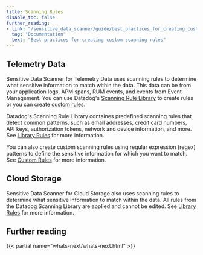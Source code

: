 ```yaml
---
title: Scanning Rules
disable_toc: false
further_reading:
- link: "/sensitive_data_scanner/guide/best_practices_for_creating_custom_rules/"
  tag: "Documentation"
  text: "Best practices for creating custom scanning rules"
---
```


## Telemetry Data

Sensitive Data Scanner for Telemetry Data uses scanning rules to determine what sensitive information to match within the data. This data can be from your application logs, APM spans, RUM events, and events from Event Management. You can use Datadog's [Scanning Rule Library][1] to create rules or you can create [custom rules][2].

Datadog's Scanning Rule Library containes predefined scanning rules that detect common patterns, such as email addresses, credit card numbers, API keys, authorization tokens, network and device information, and more. See [Library Rules][1] for more information.

You can also create custom scanning rules using regular expression (regex) patterns to define the sensitive information for which you want to match. See [Custom Rules][2] for more information.

## Cloud Storage

Sensitive Data Scanner for Cloud Storage also uses scanning rules to determine what sensitive information to match within the data. All rules from the Datadog Scanning Library are applied and cannot be edited. See [Library Rules][1] for more information.

## Further reading

{{< partial name="whats-next/whats-next.html" >}}

[1]: /sensitive_data_scanner/scanning_rules/library_rules/
[2]: /sensitive_data_scanner/scanning_rules/custom_rules/